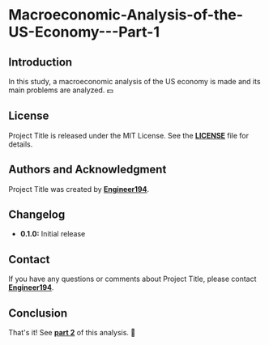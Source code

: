 # **Macroeconomic-Analysis-of-the-US-Economy---Part-1**

## **Introduction**

In this study, a macroeconomic analysis of the US economy is made and its main problems are analyzed.	:dollar:

## **License**

Project Title is released under the MIT License.
See the **[LICENSE](https://www.blackbox.ai/share/LICENSE)** file for details.

## **Authors and Acknowledgment**

Project Title was created by **[Engineer194](https://github.com/Engineer194/Engineer194)**.

## **Changelog**

- **0.1.0:** Initial release

## **Contact**

If you have any questions or comments about Project Title, please contact **[Engineer194](engine@abv.bg)**.

## **Conclusion**

That's it! See **[part 2](https://github.com/Engineer194/Analysis-of-the-US-Economy---Part-2)** of this analysis. 👋
